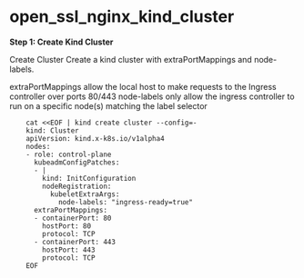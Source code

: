 # open_ssl_nginx_kind_cluster

**Step 1: Create Kind Cluster**

Create Cluster
Create a kind cluster with extraPortMappings and node-labels.

extraPortMappings allow the local host to make requests to the Ingress controller over ports 80/443
node-labels only allow the ingress controller to run on a specific node(s) matching the label selector

        cat <<EOF | kind create cluster --config=-
        kind: Cluster
        apiVersion: kind.x-k8s.io/v1alpha4
        nodes:
        - role: control-plane
          kubeadmConfigPatches:
          - |
            kind: InitConfiguration
            nodeRegistration:
              kubeletExtraArgs:
                node-labels: "ingress-ready=true"
          extraPortMappings:
          - containerPort: 80
            hostPort: 80
            protocol: TCP
          - containerPort: 443
            hostPort: 443
            protocol: TCP
        EOF




